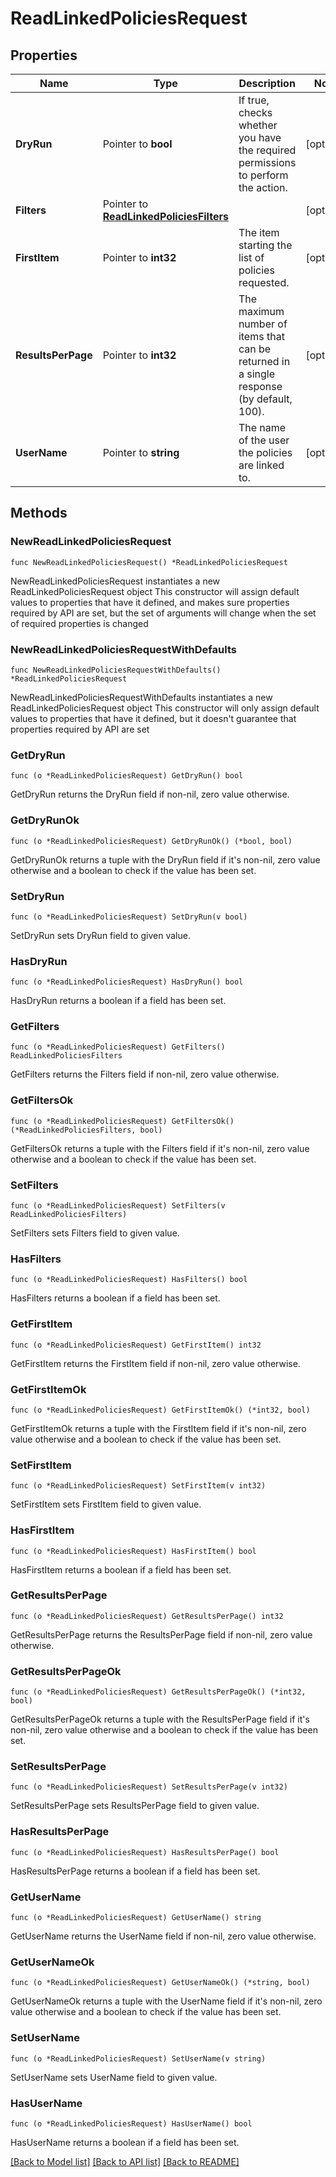 # ReadLinkedPoliciesRequest

## Properties

Name | Type | Description | Notes
------------ | ------------- | ------------- | -------------
**DryRun** | Pointer to **bool** | If true, checks whether you have the required permissions to perform the action. | [optional] 
**Filters** | Pointer to [**ReadLinkedPoliciesFilters**](ReadLinkedPoliciesFilters.md) |  | [optional] 
**FirstItem** | Pointer to **int32** | The item starting the list of policies requested. | [optional] 
**ResultsPerPage** | Pointer to **int32** | The maximum number of items that can be returned in a single response (by default, 100). | [optional] 
**UserName** | Pointer to **string** | The name of the user the policies are linked to. | [optional] 

## Methods

### NewReadLinkedPoliciesRequest

`func NewReadLinkedPoliciesRequest() *ReadLinkedPoliciesRequest`

NewReadLinkedPoliciesRequest instantiates a new ReadLinkedPoliciesRequest object
This constructor will assign default values to properties that have it defined,
and makes sure properties required by API are set, but the set of arguments
will change when the set of required properties is changed

### NewReadLinkedPoliciesRequestWithDefaults

`func NewReadLinkedPoliciesRequestWithDefaults() *ReadLinkedPoliciesRequest`

NewReadLinkedPoliciesRequestWithDefaults instantiates a new ReadLinkedPoliciesRequest object
This constructor will only assign default values to properties that have it defined,
but it doesn't guarantee that properties required by API are set

### GetDryRun

`func (o *ReadLinkedPoliciesRequest) GetDryRun() bool`

GetDryRun returns the DryRun field if non-nil, zero value otherwise.

### GetDryRunOk

`func (o *ReadLinkedPoliciesRequest) GetDryRunOk() (*bool, bool)`

GetDryRunOk returns a tuple with the DryRun field if it's non-nil, zero value otherwise
and a boolean to check if the value has been set.

### SetDryRun

`func (o *ReadLinkedPoliciesRequest) SetDryRun(v bool)`

SetDryRun sets DryRun field to given value.

### HasDryRun

`func (o *ReadLinkedPoliciesRequest) HasDryRun() bool`

HasDryRun returns a boolean if a field has been set.

### GetFilters

`func (o *ReadLinkedPoliciesRequest) GetFilters() ReadLinkedPoliciesFilters`

GetFilters returns the Filters field if non-nil, zero value otherwise.

### GetFiltersOk

`func (o *ReadLinkedPoliciesRequest) GetFiltersOk() (*ReadLinkedPoliciesFilters, bool)`

GetFiltersOk returns a tuple with the Filters field if it's non-nil, zero value otherwise
and a boolean to check if the value has been set.

### SetFilters

`func (o *ReadLinkedPoliciesRequest) SetFilters(v ReadLinkedPoliciesFilters)`

SetFilters sets Filters field to given value.

### HasFilters

`func (o *ReadLinkedPoliciesRequest) HasFilters() bool`

HasFilters returns a boolean if a field has been set.

### GetFirstItem

`func (o *ReadLinkedPoliciesRequest) GetFirstItem() int32`

GetFirstItem returns the FirstItem field if non-nil, zero value otherwise.

### GetFirstItemOk

`func (o *ReadLinkedPoliciesRequest) GetFirstItemOk() (*int32, bool)`

GetFirstItemOk returns a tuple with the FirstItem field if it's non-nil, zero value otherwise
and a boolean to check if the value has been set.

### SetFirstItem

`func (o *ReadLinkedPoliciesRequest) SetFirstItem(v int32)`

SetFirstItem sets FirstItem field to given value.

### HasFirstItem

`func (o *ReadLinkedPoliciesRequest) HasFirstItem() bool`

HasFirstItem returns a boolean if a field has been set.

### GetResultsPerPage

`func (o *ReadLinkedPoliciesRequest) GetResultsPerPage() int32`

GetResultsPerPage returns the ResultsPerPage field if non-nil, zero value otherwise.

### GetResultsPerPageOk

`func (o *ReadLinkedPoliciesRequest) GetResultsPerPageOk() (*int32, bool)`

GetResultsPerPageOk returns a tuple with the ResultsPerPage field if it's non-nil, zero value otherwise
and a boolean to check if the value has been set.

### SetResultsPerPage

`func (o *ReadLinkedPoliciesRequest) SetResultsPerPage(v int32)`

SetResultsPerPage sets ResultsPerPage field to given value.

### HasResultsPerPage

`func (o *ReadLinkedPoliciesRequest) HasResultsPerPage() bool`

HasResultsPerPage returns a boolean if a field has been set.

### GetUserName

`func (o *ReadLinkedPoliciesRequest) GetUserName() string`

GetUserName returns the UserName field if non-nil, zero value otherwise.

### GetUserNameOk

`func (o *ReadLinkedPoliciesRequest) GetUserNameOk() (*string, bool)`

GetUserNameOk returns a tuple with the UserName field if it's non-nil, zero value otherwise
and a boolean to check if the value has been set.

### SetUserName

`func (o *ReadLinkedPoliciesRequest) SetUserName(v string)`

SetUserName sets UserName field to given value.

### HasUserName

`func (o *ReadLinkedPoliciesRequest) HasUserName() bool`

HasUserName returns a boolean if a field has been set.


[[Back to Model list]](../README.md#documentation-for-models) [[Back to API list]](../README.md#documentation-for-api-endpoints) [[Back to README]](../README.md)


